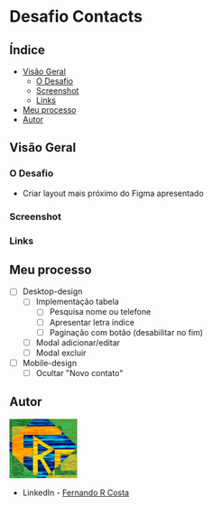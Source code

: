 # Desafio Contacts

## Índice

- [Visão Geral](#visão-geral)
  - [O Desafio](#o-desafio)
  - [Screenshot](#screenshot)
  - [Links](#links)
- [Meu processo](#meu-processo)
- [Autor](#autor)

## Visão Geral

### O Desafio

- Criar layout mais próximo do Figma apresentado

### Screenshot

<!-- ![](./public/desafio_MyPayments_Figma.png) -->

### Links

<!-- - Site URL: [MyPayments](https://desafio-mypayments.vercel.app/) -->

## Meu processo

- [ ] Desktop-design
  - [ ] Implementação tabela
    - [ ] Pesquisa nome ou telefone
    - [ ] Apresentar letra índice
    - [ ] Paginação com botão (desabilitar no fim)
  - [ ] Modal adicionar/editar
  - [ ] Modal excluir
- [ ] Mobile-design
  - [ ] Ocultar "Novo contato"

## Autor

<img src="./FRC.gif" width=120px>

- LinkedIn - [Fernando R Costa](https://www.linkedin.com/in/fernando-r-costa/)